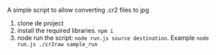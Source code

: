 A simple script to allow converting .cr2 files to jpg

1. clone de project
1. install the required libraries.
    ```npm i```
1. node run the script: ```node run.js source destination```. Example ```node run.js ./cr2raw sample_run```